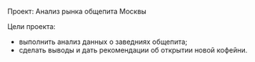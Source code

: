 Проект:
Анализ рынка общепита Москвы

Цели проекта:
- выполнить анализ данных о заведниях общепита;
- сделать выводы и дать рекомендации об открытии новой кофейни.
